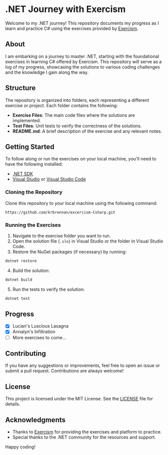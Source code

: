# .NET Journey with Exercism

Welcome to my .NET journey! This repository documents my progress as I learn and practice C# using the exercises provided by [Exercism](https://exercism.io/).

## About

I am embarking on a journey to master .NET, starting with the foundational exercises in learning C# offered by Exercism. This repository will serve as a log of my progress, showcasing the solutions to various coding challenges and the knowledge I gain along the way.

## Structure

The repository is organized into folders, each representing a different exercise or project. Each folder contains the following:

- **Exercise Files**: The main code files where the solutions are implemented.
- **Test Files**: Unit tests to verify the correctness of the solutions.
- **README.md**: A brief description of the exercise and any relevant notes.

## Getting Started

To follow along or run the exercises on your local machine, you'll need to have the following installed:

- [.NET SDK](https://dotnet.microsoft.com/download)
- [Visual Studio](https://visualstudio.microsoft.com/) or [Visual Studio Code](https://code.visualstudio.com/)

### Cloning the Repository

Clone this repository to your local machine using the following command:

```git 
https://github.com/krbrennan/excercism-Csharp.git
```

### Running the Exercises

1. Navigate to the exercise folder you want to run.
2. Open the solution file (`.sln`) in Visual Studio or the folder in Visual Studio Code.
3. Restore the NuGet packages (if necessary) by running:

```cmd
dotnet restore
```

4. Build the solution:

```cmd
dotnet build
```

5. Run the tests to verify the solution:

```cmd
dotnet test
```

## Progress

- [x] Lucian's Luscious Lasagna
- [x] Annalyn's Infiltration
- [ ] More exercises to come...

## Contributing

If you have any suggestions or improvements, feel free to open an issue or submit a pull request. Contributions are always welcome!

## License

This project is licensed under the MIT License. See the [LICENSE](LICENSE) file for details.

## Acknowledgments

- Thanks to [Exercism](https://exercism.io/) for providing the exercises and platform to practice.
- Special thanks to the .NET community for the resources and support.

Happy coding!

